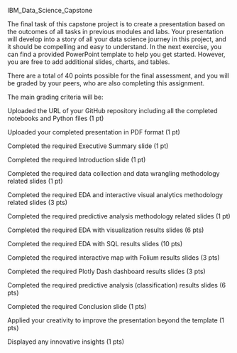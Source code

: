 IBM_Data_Science_Capstone

The final task of this capstone project is to create a presentation based on the outcomes of all tasks in previous modules and labs. Your presentation will develop into a story of all your data science journey in this project, and it should be compelling and easy to understand. In the next exercise, you can find a provided PowerPoint template to help you get started. However, you are free to add additional slides, charts, and tables.

There are a total of 40 points possible for the final assessment, and you will be graded by your peers, who are also completing this assignment.

The main grading criteria will be:

Uploaded the URL of your GitHub repository including all the completed notebooks and Python files (1 pt)

Uploaded your completed presentation in PDF format (1 pt)

Completed the required Executive Summary slide (1 pt)

Completed the required Introduction slide (1 pt)

Completed the required data collection and data wrangling methodology related slides (1 pt)

Completed the required EDA and interactive visual analytics methodology related slides (3 pts)

Completed the required predictive analysis methodology related slides (1 pt)

Completed the required EDA with visualization results slides (6 pts)

Completed the required EDA with SQL results slides (10 pts)

Completed the required interactive map with Folium results slides (3 pts)

Completed the required Plotly Dash dashboard results slides (3 pts)

Completed the required predictive analysis (classification) results slides (6 pts)

Completed the required Conclusion slide (1 pts)

Applied your creativity to improve the presentation beyond the template (1 pts)

Displayed any innovative insights (1 pts)
